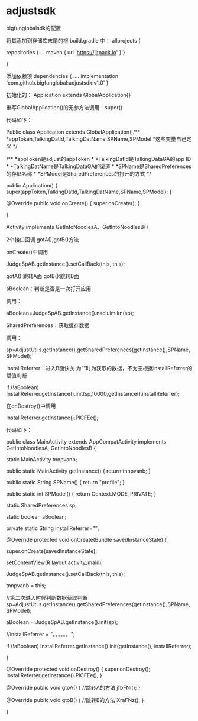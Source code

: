 # adjustsdk
bigfunglobalsdk的配置

将其添加到存储库末尾的根 build.gradle 中：
allprojects {

repositories {
...
maven { url 'https://jitpack.io' }
}

}

添加依赖项
dependencies {
....
implementation 'com.github.bigfunglobal:adjustsdk:v1.0'
}



初始化的：
Application extends GlobalApplication{}

重写GlobalApplication()的无参方法调用：super()


代码如下：

Public class Application extends GlobalApplication{
/**
*appToken,TalkingDatId,TalkingDatName,SPName,SPModel
*这些变量自己定义
*/

/**
*appToken是adjust的appToken
*
*TalkingDatId是TalkingDataGA的app ID
*
*TalkingDatName是TalkingDataGA的渠道
*
*SPName是SharedPreferences的存储名称
*
*SPModel是SharedPreferences的打开的方式
*/

public Application() {
    super(appToken,TalkingDatId,TalkingDatName,SPName,SPModel);
}

@Override
public void onCreate() {
    super.onCreate();
}

}


Activity implements GetIntoNoodlesA，GetIntoNoodlesB{}

2个接口回调 gotA(),gotB()方法

onCreate()中调用

JudgeSpAB.getInstance().setCallBack(this, this);


gotA():跳转A面
gotB():跳转B面

aBoolean：判断是否是一次打开应用

调用：

aBoolean=JudgeSpAB.getInstance().naciulmlkn(sp);

SharedPreferences：获取缓存数据

调用：

sp=AdjustUtils.getInstance().getSharedPreferences(getInstance(),SPName,SPModel);


installReferrer：进入B面快关  为””时为获取的数据，不为空根据installReferrer的赋值判断

if (!aBoolean)
    InstallReferrer.getInstance().init(sp,10000,getInstance(),installReferrer);

在onDestroy()中调用

InstallReferrer.getInstance().PlCFEe();

代码如下：

public class MainActivity extends AppCompatActivity implements GetIntoNoodlesA, GetIntoNoodlesB {

static MainActivity tnnpvanb;

public static MainActivity getInstance() {
    return tnnpvanb;
}

public static String SPName() {
    return "profile";
}

public static int SPModel() {
    return Context.MODE_PRIVATE;
}

static SharedPreferences sp;

static boolean aBoolean;

private static String installReferrer="";

@Override
protected void onCreate(Bundle savedInstanceState) {

super.onCreate(savedInstanceState);   

setContentView(R.layout.activity_main);  

JudgeSpAB.getInstance().setCallBack(this, this);

tnnpvanb = this;

//第二次进入时候判断数据获取判断
sp=AdjustUtils.getInstance().getSharedPreferences(getInstance(),SPName,SPModel);

aBoolean = JudgeSpAB.getInstance().init(sp);

//installReferrer = "。。。。。。";
          
 if (!aBoolean)
   InstallReferrer.getInstance().init(getInstance(), installReferrer);
   
}

@Override
protected void onDestroy() {
    super.onDestroy();
    InstallReferrer.getInstance().PlCFEe();
}

@Override
public void gtoA() {
//跳转A的方法
    jfbFNi();
}

@Override
public void gtoB() {
//跳转B的方法
    XraFNz();
}

}
